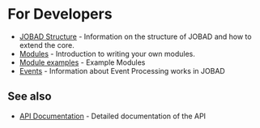 # For Developers

* [JOBAD Structure](structure.md) - Information on the structure of JOBAD and how to extend the core. 
* [Modules](modules.md) - Introduction to writing your own modules. 
* [Module examples](example_module.md) - Example Modules
* [Events](events.md) - Information about Event Processing works in JOBAD

## See also
* [API Documentation](../api/index.md) - Detailed documentation of the API
